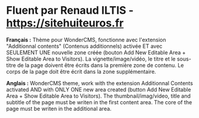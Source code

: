 # Fluent par Renaud ILTIS - https://sitehuiteuros.fr

**Français :**
Thème pour WonderCMS, fonctionne avec l'extension "Additionnal contents" (Contenus additionnels) activée
ET avec SEULEMENT UNE nouvelle zone créée (bouton Add New Editable Area + Show Editable Area to Visitors).
La vignette/image/vidéo, le titre et le sous-titre de la page doivent être écrits dans la première zone de contenu.
Le corps de la page doit être écrit dans la zone supplémentaire.

**Anglais :**
WonderCMS theme, work with the extension Additionnal Contents activated
AND with ONLY ONE new area created (button Add New Editable Area + Show Editable Area to Visitors).
The thumbnail/imag/video, title and subtitle of the page must be writen in the first content area.
The core of the page must be writen in the additional area.
